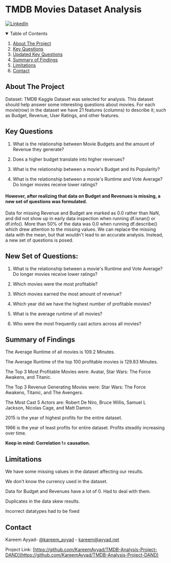 # TMDB Movies Dataset Analysis

[![LinkedIn][linkedin-shield]][linkedin-url]
<!-- TABLE OF CONTENTS -->
<details open="open">
  <summary>Table of Contents</summary>
  <ol>
    <li>
      <a href="#about-the-project">About The Project</a>
    </li>
    <li>
      <a href="#key-questions">Key Questions</a>
    </li>
    <li>
    <a href="#new-set-of-questions">Updated Key Questions</a>
  </li>
 <li>
 <a href="#summary-of-findings">Summary of Findings</a>
 </li>
 <li>
 <a href="#limitations">Limitations</a>
 </li>
    <li><a href="#contact">Contact</a></li>
  </ol>
</details>


## About The Project
Dataset: TMDB Kaggle Dataset was selected for analysis. This dataset should help answer some interesting questions about movies. For each movie(row) in the dataset we have 21 features (columns) to describe it; such as Budget, Revenue, User Ratings, and other features.

## Key Questions

1) What is the relationship between Movie Budgets and the amount of Revenue they generate?

2) Does a higher budget translate into higher revenues?

3) What is the relationship between a movie's Budget and its Popularity?

4) What is the relationship between a movie's Runtime and Vote Average? Do longer movies receive lower ratings?

#### However, after realizing that data on Budget and Revenues is missing, a new set of questions was formulated. 

Data for missing Revenue and Budget are marked as 0.0 rather than NaN, and did not show up in early data inspection when running df.isnan() or df.info(). More than 50% of the data was 0.0 when running df.describe() which drew attention to the missing values. We can replace the missing data with the mean, but that wouldn't lead to an accurate analysis. Instead, a new set of questions is posed.

## New Set of Questions:

1) What is the relationship between a movie's Runtime and Vote Average? Do longer movies receive lower ratings?

2) Which movies were the most profitable?

3) Which movies earned the most amount of revenue?

4) Which year did we have the highest number of profitable movies?

6) What is the average runtime of all movies?

7) Who were the most frequently cast actors across all movies?

## Summary of Findings
The Average Runtime of all movies is 109.2 Minutes.

The Average Runtime of the top 100 profitable movies is 129.83 Minutes.

The Top 3 Most Profitable Movies were: Avatar, Star Wars: The Force Awakens, and Titanic.

The Top 3 Revenue Generating Movies were: Star Wars: The Force Awakens, Titanic, and The Avengers.

The Most Cast 5 Actors are: Robert De Niro, Bruce Willis, Samuel L Jackson, Nicolas Cage, and Matt Damon.

2015 is the year of highest profits for the entire dataset.

1966 is the year of least profits for entire dataset. Profits steadily increasing over time.

**Keep in mind: Correlation != causation.**


## Limitations
We have some missing values in the dataset affecting our results.

We don't know the currency used in the dataset.

Data for Budget and Revenues have a lot of 0. Had to deal with them.

Duplicates in the data skew results.

Incorrect datatypes had to be fixed

<!-- CONTACT -->
## Contact

Kareem Ayyad- [@kareem_ayyad](https://twitter.com/kareem_ayyad) - kareem@ayyad.net

Project Link: [https://github.com/KareemAyyad/TMDB-Analysis-Project-DAND](https://github.com/KareemAyyad/TMDB-Analysis-Project-DAND)

[linkedin-shield]: https://img.shields.io/badge/-LinkedIn-black.svg?style=for-the-badge&logo=linkedin&colorB=555
[linkedin-url]: https://www.linkedin.com/in/kareemayyad/
